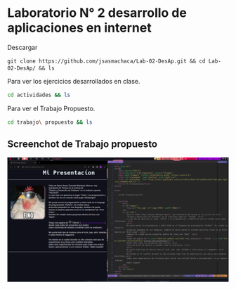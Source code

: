 # Laboratorio N° 2 desarrollo de aplicaciones en internet

Descargar 
```git
git clone https://github.com/jsasmachaca/Lab-02-DesAp.git && cd Lab-02-DesAp/ && ls
```
Para ver los ejercicios desarrollados en clase.
```bash
cd actividades && ls
```

Para ver el Trabajo Propuesto.
```bash
cd trabajo\ propuesto && ls
```

## Screenchot de Trabajo propuesto 
![screenshot](lab2.png)
